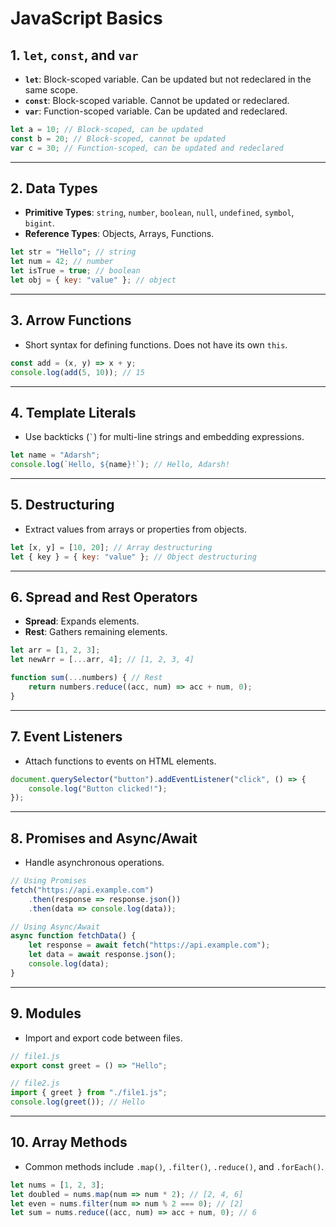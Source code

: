# JavaScript Basics

## 1. `let`, `const`, and `var`
- **`let`**: Block-scoped variable. Can be updated but not redeclared in the same scope.
- **`const`**: Block-scoped variable. Cannot be updated or redeclared.
- **`var`**: Function-scoped variable. Can be updated and redeclared.

```javascript
let a = 10; // Block-scoped, can be updated
const b = 20; // Block-scoped, cannot be updated
var c = 30; // Function-scoped, can be updated and redeclared
```

---

## 2. Data Types
- **Primitive Types**: `string`, `number`, `boolean`, `null`, `undefined`, `symbol`, `bigint`.
- **Reference Types**: Objects, Arrays, Functions.

```javascript
let str = "Hello"; // string
let num = 42; // number
let isTrue = true; // boolean
let obj = { key: "value" }; // object
```

---

## 3. Arrow Functions
- Short syntax for defining functions. Does not have its own `this`.

```javascript
const add = (x, y) => x + y;
console.log(add(5, 10)); // 15
```

---

## 4. Template Literals
- Use backticks (`` ` ``) for multi-line strings and embedding expressions.

```javascript
let name = "Adarsh";
console.log(`Hello, ${name}!`); // Hello, Adarsh!
```

---

## 5. Destructuring
- Extract values from arrays or properties from objects.

```javascript
let [x, y] = [10, 20]; // Array destructuring
let { key } = { key: "value" }; // Object destructuring
```

---

## 6. Spread and Rest Operators
- **Spread**: Expands elements.
- **Rest**: Gathers remaining elements.

```javascript
let arr = [1, 2, 3];
let newArr = [...arr, 4]; // [1, 2, 3, 4]

function sum(...numbers) { // Rest
    return numbers.reduce((acc, num) => acc + num, 0);
}
```

---

## 7. Event Listeners
- Attach functions to events on HTML elements.

```javascript
document.querySelector("button").addEventListener("click", () => {
    console.log("Button clicked!");
});
```

---

## 8. Promises and Async/Await
- Handle asynchronous operations.

```javascript
// Using Promises
fetch("https://api.example.com")
    .then(response => response.json())
    .then(data => console.log(data));

// Using Async/Await
async function fetchData() {
    let response = await fetch("https://api.example.com");
    let data = await response.json();
    console.log(data);
}
```

---

## 9. Modules
- Import and export code between files.

```javascript
// file1.js
export const greet = () => "Hello";

// file2.js
import { greet } from "./file1.js";
console.log(greet()); // Hello
```

---

## 10. Array Methods
- Common methods include `.map()`, `.filter()`, `.reduce()`, and `.forEach()`.

```javascript
let nums = [1, 2, 3];
let doubled = nums.map(num => num * 2); // [2, 4, 6]
let even = nums.filter(num => num % 2 === 0); // [2]
let sum = nums.reduce((acc, num) => acc + num, 0); // 6

